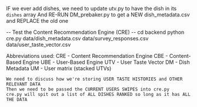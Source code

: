 IF we ever add dishes, we need to update utv.py to have the dish in its `dishes` array
And RE-RUN DM_prebaker.py to get a NEW dish_metadata.csv and REPLACE the old one

-- Test the Content Recommendation Engine (CRE) --
    cd backend
    python cre.py data/dish_metadata.csv data/survey_responses.csv data/user_taste_vector.csv

Abbreviations used:
    CRE - Content Recommendation Engine
    CBE - Content-Based Engine
    UBE - User-Based Engine
    UTV - User Taste Vector
    DM  - Dish Metadata
    UM  - User matrix (stacked UTVs)


~~~ FRONTEND ~~~
We need to discuss how we're storing USER TASTE HISTORIES and OTHER RELEVANT DATA
Then we need to be passed the CURRENT USERS SWIPES into cre.py
cre.py will spit out a list of ALL DISHES RANKED so long as it has ALL THE DATA
